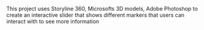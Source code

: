 This project uses Storyline 360, Microsofts 3D models, Adobe Photoshop to create an interactive slider that shows different markers that users can interact with to see more information
